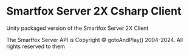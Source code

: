 # Smartfox Server 2X Csharp Client
Unity packaged version of the Smartfox Server 2X Client

The Smartfox Server API is Copyright © gotoAndPlay() 2004-2024. All rights reserved to them
